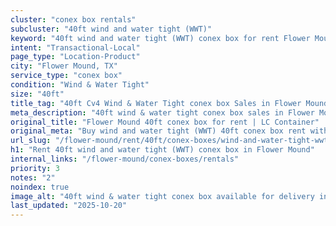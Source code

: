 ```yaml
---
cluster: "conex box rentals"
subcluster: "40ft wind and water tight (WWT)"
keyword: "40ft wind and water tight (WWT) conex box for rent Flower Mound, TX"
intent: "Transactional-Local"
page_type: "Location-Product"
city: "Flower Mound, TX"
service_type: "conex box"
condition: "Wind & Water Tight"
size: "40ft"
title_tag: "40ft Cv4 Wind & Water Tight conex box Sales in Flower Mound | LC Container"
meta_description: "40ft wind & water tight conex box sales in Flower Mound. Fast delivery, competitive pricing. Serving conex boxes area. Quote ID: HM6. Call (214) 524-4168 for your free quote today."
original_title: "Flower Mound 40ft conex box for rent | LC Container"
original_meta: "Buy wind and water tight (WWT) 40ft conex box rent with local delivery in Flower Mound, TX. LC Container — local Since 2003. Request a fast quote today."
url_slug: "/flower-mound/rent/40ft/conex-boxes/wind-and-water-tight-wwt"
h1: "Rent 40ft wind and water tight (WWT) conex box in Flower Mound"
internal_links: "/flower-mound/conex-boxes/rentals"
priority: 3
notes: "2"
noindex: true
image_alt: "40ft wind & water tight conex box available for delivery in Flower Mound"
last_updated: "2025-10-20"
---
```


<!-- TODO: Add unique city/inventory copy, images, and internal links here. -->
